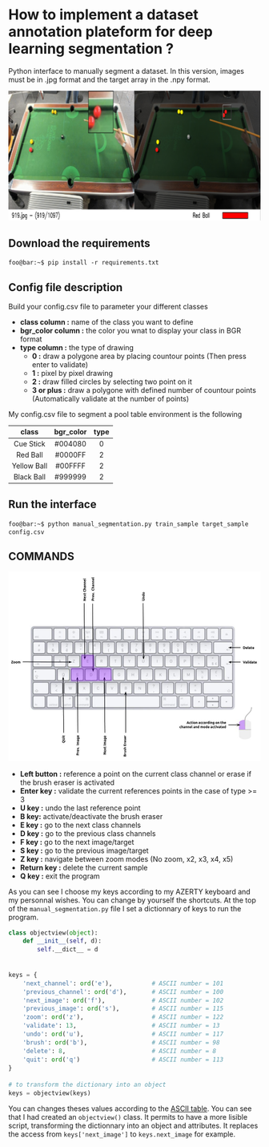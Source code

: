# How to implement a dataset annotation plateform for deep learning segmentation ?
Python interface to manually segment a dataset. In this version, images must be in .jpg format and the target array in the .npy format.

![screen.png](screen.png)

## Download the requirements

```console
foo@bar:~$ pip install -r requirements.txt
```

## Config file description

Build your config.csv file to parameter your different classes

- **class column :** name of the class you want to define
- **bgr_color column :** the color you wnat to display your class in BGR format
- **type column :** the type of drawing 
  - **0 :** draw a polygone area by placing countour points (Then press enter to validate)
  - **1 :** pixel by pixel drawing
  - **2 :** draw filled circles by selecting two point on it
  - **3 or plus :** draw a polygone with defined number of countour points (Automatically validate at the number of points)

My config.csv file to segment a pool table environment is the following

| **class** | **bgr_color**  | **type** |
| :---:   | :-: | :-: |
| Cue Stick | #004080 | 0 |
| Red Ball | #0000FF | 2 |
| Yellow Ball | #00FFFF | 2 |
| Black Ball | #999999 | 2 |

## Run the interface

```console
foo@bar:~$ python manual_segmentation.py train_sample target_sample config.csv
```


## COMMANDS

![command.jpg](command.jpg)

- **Left button :** reference a point on the current class channel or erase if the brush eraser is activated
- **Enter key :** validate the current references points in the case of type >= 3
- **U key :** undo the last reference point
- **B key:** activate/deactivate the brush eraser
- **E key :** go to the next class channels
- **D key :** go to the previous class channels
- **F key :** go to the next image/target
- **S key :** go to the previous image/target
- **Z key :** navigate between zoom modes (No zoom, x2, x3, x4, x5)
- **Return key :** delete the current sample
- **Q key :** exit the program

As you can see I choose my keys according to my AZERTY keyboard and my personnal wishes. You can change by yourself the shortcuts. At the top of the `manual_segmentation.py` file I set a dictionnary of keys to run the program.
```python
class objectview(object):
    def __init__(self, d):
        self.__dict__ = d


keys = {
    'next_channel': ord('e'),           # ASCII number = 101
    'previous_channel': ord('d'),       # ASCII number = 100
    'next_image': ord('f'),             # ASCII number = 102
    'previous_image': ord('s'),         # ASCII number = 115
    'zoom': ord('z'),                   # ASCII number = 122
    'validate': 13,                     # ASCII number = 13
    'undo': ord('u'),                   # ASCII number = 117
    'brush': ord('b'),                  # ASCII number = 98
    'delete': 8,                        # ASCII number = 8
    'quit': ord('q')                    # ASCII number = 113
}

# to transform the dictionary into an object
keys = objectview(keys)
```

You can changes theses values according to the [ASCII table](https://www.asciitable.xyz/).
You can see that I had created an `objectview()` class. It permits to have a more lisible script, transforming the dictionnary into an object and attributes. It replaces the access from `keys['next_image']` to `keys.next_image` for example.

